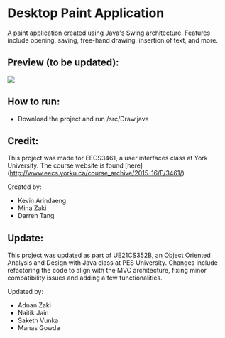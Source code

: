 # Desktop Paint Application

A paint application created using Java's Swing architecture. Features include opening, saving, free-hand drawing, insertion of text, and more.

## Preview (to be updated):
<img src="http://i.imgur.com/eRWLGvu.jpg">

## How to run:
- Download the project and run /src/Draw.java

## Credit:
This project was made for EECS3461, a user interfaces class at York University. The course website is found [here] (http://www.eecs.yorku.ca/course_archive/2015-16/F/3461/)

Created by:
- Kevin Arindaeng
- Mina Zaki
- Darren Tang

## Update:
This project was updated as part of UE21CS352B, an Object Oriented Analysis and Design with Java class at PES University.
Changes include refactoring the code to align with the MVC architecture, fixing minor compatibility issues and adding a few functionalities.

Updated by:
- Adnan Zaki
- Naitik Jain
- Saketh Vunka
- Manas Gowda
